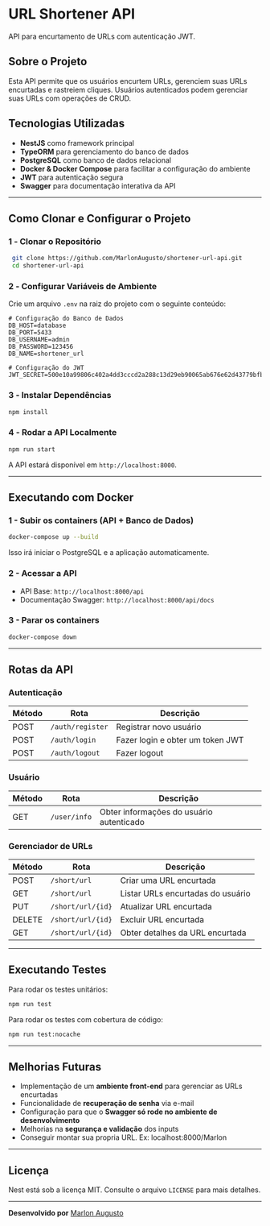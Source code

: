 # URL Shortener API

API para encurtamento de URLs com autenticação JWT.

## Sobre o Projeto

Esta API permite que os usuários encurtem URLs, gerenciem suas URLs encurtadas e rastreiem cliques. Usuários autenticados podem gerenciar suas URLs com operações de CRUD.

## Tecnologias Utilizadas

- **NestJS** como framework principal
- **TypeORM** para gerenciamento do banco de dados
- **PostgreSQL** como banco de dados relacional
- **Docker & Docker Compose** para facilitar a configuração do ambiente
- **JWT** para autenticação segura
- **Swagger** para documentação interativa da API

---

## Como Clonar e Configurar o Projeto

### 1️ - **Clonar o Repositório**

```sh
 git clone https://github.com/MarlonAugusto/shortener-url-api.git
 cd shortener-url-api
```

### 2️ - **Configurar Variáveis de Ambiente**

Crie um arquivo `.env` na raiz do projeto com o seguinte conteúdo:

```env
# Configuração do Banco de Dados
DB_HOST=database
DB_PORT=5433
DB_USERNAME=admin
DB_PASSWORD=123456
DB_NAME=shortener_url

# Configuração do JWT
JWT_SECRET=500e10a99806c402a4dd3cccd2a288c13d29eb90065ab676e62d43779bfbf8c42a606783cd679c8b9f60ebc268758292645c07dac8734dcb64af9236a18a959d
```

### 3️ - **Instalar Dependências**

```sh
npm install
```

### 4️ - **Rodar a API Localmente**

```sh
npm run start
```

A API estará disponível em `http://localhost:8000`.

---

## Executando com Docker

### 1 - **Subir os containers (API + Banco de Dados)**

```sh
docker-compose up --build
```

Isso irá iniciar o PostgreSQL e a aplicação automaticamente.

### 2 - **Acessar a API**

- API Base: `http://localhost:8000/api`
- Documentação Swagger: `http://localhost:8000/api/docs`

### 3 - **Parar os containers**

```sh
docker-compose down
```

---

## **Rotas da API**

### **Autenticação**

| Método | Rota             | Descrição                        |
| ------ | ---------------- | -------------------------------- |
| POST   | `/auth/register` | Registrar novo usuário           |
| POST   | `/auth/login`    | Fazer login e obter um token JWT |
| POST   | `/auth/logout`   | Fazer logout                     |

### **Usuário**

| Método | Rota         | Descrição                                |
| ------ | ------------ | ---------------------------------------- |
| GET    | `/user/info` | Obter informações do usuário autenticado |

### **Gerenciador de URLs**

| Método | Rota              | Descrição                         |
| ------ | ----------------- | --------------------------------- |
| POST   | `/short/url`      | Criar uma URL encurtada           |
| GET    | `/short/url`      | Listar URLs encurtadas do usuário |
| PUT    | `/short/url/{id}` | Atualizar URL encurtada           |
| DELETE | `/short/url/{id}` | Excluir URL encurtada             |
| GET    | `/short/url/{id}` | Obter detalhes da URL encurtada   |

---

## **Executando Testes**

Para rodar os testes unitários:

```sh
npm run test
```

Para rodar os testes com cobertura de código:

```sh
npm run test:nocache
```

---

## **Melhorias Futuras**

- Implementação de um **ambiente front-end** para gerenciar as URLs encurtadas
- Funcionalidade de **recuperação de senha** via e-mail
- Configuração para que o **Swagger só rode no ambiente de desenvolvimento**
- Melhorias na **segurança e validação** dos inputs
- Conseguir montar sua propria URL. Ex: localhost:8000/Marlon
---

## **Licença**

Nest está sob a licença MIT. Consulte o arquivo `LICENSE` para mais detalhes.

---

**Desenvolvido por** [Marlon Augusto](https://github.com/MarlonAugusto)

